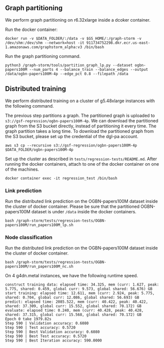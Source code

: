 ## Graph partitioning
We perform graph partitioning on r6.32xlarge inside a dcoker container.

Run the docker container:

```
docker run -v $DATA_FOLDER/:/data -v $GS_HOME/:/graph-storm -v /dev/shm:/dev/shm --network=host -it 911734752298.dkr.ecr.us-east-1.amazonaws.com/graphstorm_alpha:v3 /bin/bash
```

Run the graph partitioning command.

```
python3 /graph-storm/tools/partition_graph_lp.py --dataset ogbn-papers100M --num_parts 4 --balance_train --balance_edges --output /data/ogbn-papers100M-4p --edge_pct 0.8 --filepath /data
```

## Distributed training
We perform distributed training on a cluster of g5.48xlarge instances with the following command.

The previous step partitions a graph. The partitioned graph is uploaded to `s3://gsf-regression/ogbn-papers100M-4p`.
We can download the partitioned graph from the S3 bucket directly, instead of partitioning it every time.
The graph partition takes a long time. To download the partitioned graph from the S3 bucket, please set up
the credential of the dgl-pa account.

```
aws s3 cp --recursive s3://gsf-regression/ogbn-papers100M-4p $DATA_FOLDER/ogbn-papers100M-4p
```

Set up the cluster as described in `tests/regression-tests/README.md`.
After running the docker containers, attach to one of the docker container on one of the machines.

```
docker container exec -it regression_test /bin/bash
```

### Link prediction
Run the distributed link prediction on the OGBN-papers100M dataset inside the cluster of docker container.
Please be sure that the partitioned OGBN-papers100M dataset is under `/data` inside the docker containers.
```
bash /graph-storm/tests/regression-tests/OGBN-papers100M/run_papers100M_lp.sh
```

### Node classification
Run the distributed link prediction on the OGBN-papers100M dataset inside the cluster of docker container.
```
bash /graph-storm/tests/regression-tests/OGBN-papers100M/run_papers100M_nc.sh
```

On 4 g4dn.metal instances, we have the following runtime speed.
```
construct training data: elapsed time: 34.325, mem (curr: 1.627, peak: 5.775, shared: 0.459, global curr: 9.573, global shared: 56.676) GB
start training: elapsed time: 12.611, mem (curr: 2.924, peak: 5.775, shared: 0.704, global curr: 12.086, global shared: 56.693) GB
predict: elapsed time: 2085.522, mem (curr: 40.422, peak: 40.422, shared: 37.309, global curr: 15.552, global shared: 70.172) GB
evaluate: elapsed time: 0.240, mem (curr: 40.428, peak: 40.428, shared: 37.315, global curr: 15.568, global shared: 70.172) GB
Epoch 0 take 1979.82s
Step 590 | Validation accuracy: 0.6080
Step 590 | Test accuracy: 0.5720
Step 590 | Best Validation accuracy: 0.6080
Step 590 | Best Test accuracy: 0.5720
Step 590 | Best Iteration accuracy: 590.0000
```
